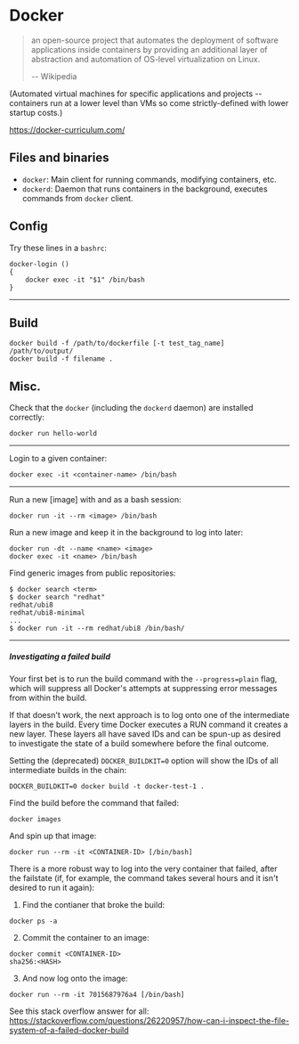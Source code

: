 # Docker

> an open-source project that automates the deployment of software applications inside containers by providing an additional layer of abstraction and automation of OS-level virtualization on Linux.
> 
> -- Wikipedia

(Automated virtual machines for specific applications and projects -- containers run at a lower level than VMs so come strictly-defined with lower startup costs.)

https://docker-curriculum.com/

## Files and binaries

* `docker`: Main client for running commands, modifying containers, etc.
* `dockerd`: Daemon that runs containers in the background, executes commands from `docker` client.

## Config

Try these lines in a `bashrc`:
```
docker-login ()
{
    docker exec -it "$1" /bin/bash
}
```

---

## Build

```
docker build -f /path/to/dockerfile [-t test_tag_name] /path/to/output/
docker build -f filename .
```

## Misc.

Check that the `docker` (including the `dockerd` daemon) are installed correctly:
```
docker run hello-world
```

---

Login to a given container:
```
docker exec -it <container-name> /bin/bash
```

---

Run a new [image] with and as a bash session:
```
docker run -it --rm <image> /bin/bash
```

Run a new image and keep it in the background to log into later:
```
docker run -dt --name <name> <image>
docker exec -it <name> /bin/bash
```

Find generic images from public repositories:

```
$ docker search <term>
$ docker search "redhat"
redhat/ubi8
redhat/ubi8-minimal
...
$ docker run -it --rm redhat/ubi8 /bin/bash/
```

---

##### Investigating a failed build

Your first bet is to run the build command with the `--progress=plain` flag, which will suppress all Docker's attempts at suppressing error messages from within the build.

If that doesn't work, the next approach is to log onto one of the intermediate layers in the build. Every time Docker executes a RUN command it creates a new layer. These layers all have saved IDs and can be spun-up as desired to investigate the state of a build somewhere before the final outcome.

Setting the (deprecated) `DOCKER_BUILDKIT=0` option will show the IDs of all intermediate builds in the chain:
```
DOCKER_BUILDKIT=0 docker build -t docker-test-1 .
```

Find the build before the command that failed:

```
docker images
```

And spin up that image:

```
docker run --rm -it <CONTAINER-ID> [/bin/bash]      
```

There is a more robust way to log into the very container that failed, after the failstate (if, for example, the command takes several hours and it isn't desired to run it again):

1. Find the contianer that broke the build:

```
docker ps -a
```

2. Commit the container to an image:
```
docker commit <CONTAINER-ID>
sha256:<HASH>
```

3. And now log onto the image:
```
docker run --rm -it 7015687976a4 [/bin/bash]
```

See this stack overflow answer for all: https://stackoverflow.com/questions/26220957/how-can-i-inspect-the-file-system-of-a-failed-docker-build
